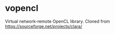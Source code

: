# vopencl
Virtual network-remote OpenCL library. Cloned from https://sourceforge.net/projects/clara/
